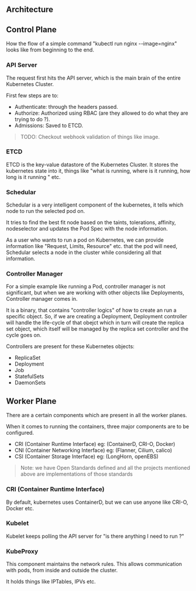 ## Architecture

## Control Plane

How the flow of a simple command "kubectl run nginx --image=nginx" looks like from beginning to the end.

### API Server
The request first hits the API server, which is the main brain of the entire Kubernetes Cluster.

First few steps are to:
- Authenticate: through the headers passed.
- Authorize: Authorized using RBAC (are they allowed to do what they are trying to do ?).
- Admissions: Saved to ETCD.

> TODO: Checkout webhook validation of things like image.

### ETCD

ETCD is the key-value datastore of the Kubernetes Cluster. It stores the kubernetes state into it, things like "what is running, where is it running, how long is it running " etc.

### Schedular

Schedular is a very intelligent component of the kubernetes, it tells which node to run the selected pod on.

It tries to find the best fit node based on the taints, tolerations, affinity, nodeselector and updates the Pod Spec with the node information.

As a user who wants to run a pod on Kubernetes, we can provide information like "Request, Limits, Resource" etc. that the pod will need, Schedular selects a node in the cluster while considering all that information.

### Controller Manager

For a simple example like running a Pod, controller manager is not significant, but when we are working with other objects like Deployments, Controller manager comes in.

It is a binary, that contains "controller logics" of how to create an run a specific object. So, if we are creating a Deployment, Deployment controller will handle the life-cycle of that obejct which in turn will create the replica set object, which itself will be managed by the replica set controller and the cycle goes on.

Controllers are present for these Kubernetes objects:
- ReplicaSet
- Deployment
- Job
- StatefulSets
- DaemonSets

## Worker Plane

There are a certain components which are present in all the worker planes.

When it comes to running the containers, three major components are to be configured.
- CRI (Container Runtime Interface) eg: (ContainerD, CRI-O, Docker)
- CNI (Container Networking Interface) eg: (Flanner, Cilium, calico)
- CSI (Container Storage Interface) eg: (LongHorn, openEBS)

> Note: we have Open Standards defined and all the projects mentioned above are implementations of those standards

### CRI (Container Runtime Interface)

By default, kubernetes uses ContainerD, but we can use anyone like CRI-O, Docker etc.

### Kubelet

Kubelet keeps polling the API server for "is there anything I need to run ?"

### KubeProxy

This component maintains the network rules. This allows communication with pods, from inside and outside the cluster.

It holds things like IPTables, IPVs etc.
